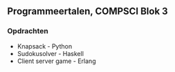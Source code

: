 ## Programmeertalen, COMPSCI Blok 3

### Opdrachten
- Knapsack - Python
- Sudokusolver - Haskell
- Client server game - Erlang
